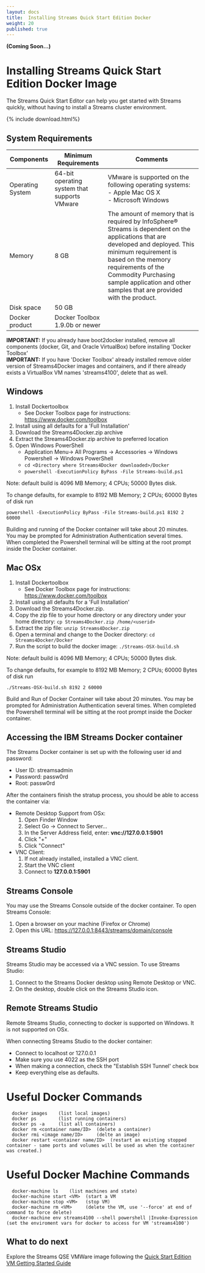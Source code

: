 ```yaml
---
layout: docs
title:  Installing Streams Quick Start Edition Docker 
weight: 20
published: true
---
```


**(Coming Soon...)**

# Installing Streams Quick Start Edition Docker Image

The Streams Quick Start Editor can help you get started with Streams quickly, without having to install a Streams cluster environment. 

{% include download.html%}

## System Requirements

| Components  | Minimum Requirements | Comments |
| ----------- | -------------------- | -------------|
| Operating System  | 64-bit operating system that supports VMware  | VMware is supported on the following operating systems: <br>- Apple Mac OS X<br>- Microsoft Windows 
| Memory	  |8 GB	                 |The amount of memory that is required by InfoSphere® Streams is dependent on the applications that are developed and deployed.  This minimum requirement is based on the memory requirements of the Commodity Purchasing sample application and other samples that are provided with the product.     
| Disk space  | 50 GB |  |
| Docker product | Docker Toolbox 1.9.0b or newer	| |

<p>
<div class="alert alert-danger" role="alert"><b>IMPORTANT:</b> If you already have boot2docker installed, remove all components (docker, Git, and Oracle VirtualBox) before installing 'Docker Toolbox'</div>

<div class="alert alert-danger" role="alert"><b>IMPORTANT:</b> If you have 'Docker Toolbox' already installed remove older version of Streams4Docker images and containers, and if there already exists a VirtualBox VM names 'streams4100', delete that as well. </div>
</p>

## Windows

1.  Install Dockertoolbox
    * See Docker Toolbox page for instructions:  https://www.docker.com/toolbox
1.  Install using all defaults for a 'Full Installation'
1.  Download the Streams4Docker.zip archive 
1.  Extract the Streams4Docker.zip archive to preferred location
1.  Open Windows PowerShell
    * Application Menu-> All Programs -> Accessories -> Windows Powershell -> Windows PowerShell
    * `cd <Directory where Streams4Docker downloaded>/Docker`
    * `powershell -ExecutionPolicy ByPass -File Streams-build.ps1`
        
Note: default build is 4096 MB Memory; 4 CPUs; 50000 Bytes disk. 

To change defaults, for example to 8192 MB Memory; 2 CPUs; 60000 Bytes of disk run 

~~~~~~
powershell -ExecutionPolicy ByPass -File Streams-build.ps1 8192 2 60000
~~~~~~

<div class="alert alert-warning" role="alert">
Building and running of the Docker container will take about 20 minutes. 
You may be prompted for Administration Authentication several times. 
When completed the Powershell terminal will be sitting at the root prompt inside the Docker container.
</div>

## Mac OSx

1.  Install Dockertoolbox
    * See Docker Toolbox page for instructions:  https://www.docker.com/toolbox
1.  Install using all defaults for a 'Full Installation'
1.  Download the Streams4Docker.zip.  
1.  Copy the zip file to your home directory or any directory under your home directory:  `cp Streams4Docker.zip /home/<userid>`
1.  Extract the zip file:  `unzip Streams4Docker.zip`
1.  Open a terminal and change to the Docker directory:  `cd Streams4Docker/Docker`
1.  Run the script to build the docker image:  `./Streams-OSX-build.sh`


Note: default build is 4096 MB Memory; 4 CPUs; 50000 Bytes disk. 
          
To change defaults, for example to 8192 MB Memory; 2 CPUs; 60000 Bytes of disk run 
    
~~~~~~
./Streams-OSX-build.sh 8192 2 60000
~~~~~~

<div class="alert alert-warning" role="alert">
Build and Run of Docker Container will take about 20 minutes. You may be prompted for Administration Authentication several times. When completed the Powershell terminal will be sitting at the root prompt inside the Docker container.
</div>

## Accessing the IBM Streams Docker container

The Streams Docker container is set up with the following user id and password:

* User ID:  streamsadmin
* Password:  passw0rd
* Root:  passw0rd

After the containers finish the stratup process, you should be able to access the container via:

* Remote Desktop Support from OSx:
    1. Open Finder Window
    1. Select Go -> Connect to Server...
    1. In the Server Address field, enter:  **vnc://127.0.0.1:5901**
    1. Click "+"
    1. Click "Connect"
* VNC Client:
    1. If not already installed, installed a VNC client.
    1. Start the VNC client
    1. Connect to **127.0.0.1:5901**

## Streams Console

You may use the Streams Console outside of the docker container.  To open Streams Console:

1.  Open a browser on your machine (Firefox or Chrome)
1.  Open this URL:  https://127.0.0.1:8443/streams/domain/console
 
## Streams Studio

Streams Studio may be accessed via a VNC session.  To use Streams Studio:

1.  Connect to the Streams Docker desktop using Remote Desktop or VNC.
1.  On the desktop, double click on the Streams Studio icon.

## Remote Streams Studio

Remote Streams Studio, connecting to docker is supported on Windows.  It is not supported on OSx.

When connecting Streams Studio to the docker container:

* Connect to localhost or 127.0.0.1
* Make sure you use 4022 as the SSH port
* When making a connection, check the "Establish SSH Tunnel' check box
* Keep everything else as defaults.

# Useful Docker Commands
~~~~~~
  docker images    (list local images)
  docker ps        (list running containers)
  docker ps -a     (list all containers)
  docker rm <container name/ID>  (delete a container)
  docker rmi <image name/ID>     (delte an image)
  docker restart <container name/ID>  (restart an existing stopped container - same ports and volumes will be used as when the container was created.)
~~~~~~

# Useful Docker Machine Commands

~~~~~~
  docker-machine ls    (list machines and state)
  docker-machine start <VM>  (start a VM
  docker-machine stop <VM>   (stop VM)
  docker-machine rm <VM>     (delete the VM, use '--force' at end of command to force delete)
  docker-machine env streams4100 --shell powershell |Invoke-Expression    (set the enviroment vars for docker to access for VM 'streams4100')
~~~~~~

## What to do next

Explore the Streams QSE VMWare image following the [Quick Start Edition VM Getting Started Guide](/streamsx.documentation/docs/4.1/qse-getting-started/)
